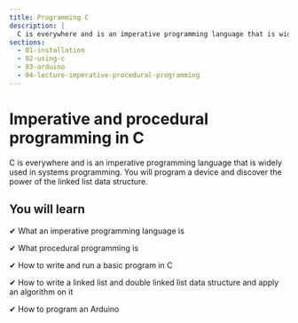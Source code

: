 ```yaml
---
title: Programming C
description: |
  C is everywhere and is an imperative programming language that is widely used in systems programming. You will program a device and discover the power of the linked list data structure.
sections:
  - 01-installation
  - 02-using-c  
  - 03-arduino
  - 04-lecture-imperative-procedural-programming
---
```


# Imperative and procedural programming in C

C is everywhere and is an imperative programming language that is widely used in systems programming. You will program a device and discover the power of the linked list data structure.

## You will learn

✔︎ What an imperative programming language is

✔︎ What procedural programming is

✔︎ How to write and run a basic program in C

✔︎ How to write a linked list and double linked list data structure and apply an algorithm on it

✔︎ How to program an Arduino